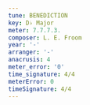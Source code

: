 ```yaml
---
tune: BENEDICTION
key: D♭ Major
meter: 7.7.7.3.
composer: L. E. Froom
year: '-'
arranger: '-'
anacrusis: 4
meter_error: '0'
time_signature: 4/4
meterError: 0
timeSignature: 4/4
---
```

